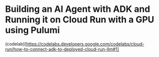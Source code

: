 # Building an AI Agent with ADK and Running it on Cloud Run with a GPU using Pulumi

(codelab)[https://codelabs.developers.google.com/codelabs/cloud-run/how-to-connect-adk-to-deployed-cloud-run-llm#1]